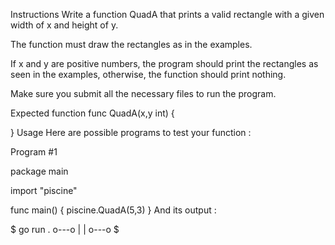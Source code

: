 Instructions
Write a function QuadA that prints a valid rectangle with a given width of x and height of y.

The function must draw the rectangles as in the examples.

If x and y are positive numbers, the program should print the rectangles as seen in the examples, otherwise, the function should print nothing.

Make sure you submit all the necessary files to run the program.

Expected function
func QuadA(x,y int) {

}
Usage
Here are possible programs to test your function :

Program #1

package main

import "piscine"

func main() {
	piscine.QuadA(5,3)
}
And its output :

$ go run .
o---o
|   |
o---o
$
